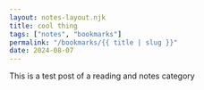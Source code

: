 ```yaml
---
layout: notes-layout.njk
title: cool thing
tags: ["notes", "bookmarks"]
permalink: "/bookmarks/{{ title | slug }}"
date: 2024-08-07
---
```


This is a test post of a reading and notes category 